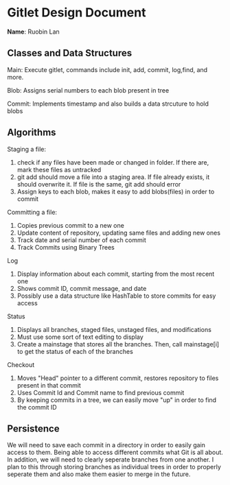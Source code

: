# Gitlet Design Document

**Name**: Ruobin Lan

## Classes and Data Structures
Main: Execute gitlet, commands include init, add, commit, log,find, and more.

Blob: Assigns serial numbers to each blob present in tree

Commit: Implements timestamp and also builds a data strcuture to hold blobs

## Algorithms
Staging a file:
1) check if any files have been made or changed in folder. If there are, mark these files as untracked
2) git add should move a file into a staging area. If file already exists, it should overwrite it. If file is the same, git add should error
3) Assign keys to each blob, makes it easy to add blobs(files) in order to commit 

Committing a file:
1) Copies previous commit to a new one
2) Update content of repository, updating same files and adding new ones
3) Track date and serial number of each commit
4) Track Commits using Binary Trees

Log
1) Display information about each commit, starting from the most recent one
2) Shows commit ID, commit message, and date
3) Possibly use a data structure like HashTable to store commits for easy access

Status
1) Displays all branches, staged files, unstaged files, and modifications
2) Must use some sort of text editing to display 
3) Create a mainstage that stores all the branches. Then, call mainstage[i] to get the status of each of the branches

Checkout
1) Moves "Head" pointer to a different commit, restores repository to files present in that commit
2) Uses Commit Id and Commit name to find previous commit
3) By keeping commits in a tree, we can easily move "up" in order to find the commit ID


## Persistence

We will need to save each commit in a directory in order to easily gain access to them. Being able to access different commits what Git is all about.
In addition, we will need to clearly seperate branches from one another. I plan to this
through storing branches as individual trees in order to properly seperate them and also make them
easier to merge in the future. 

